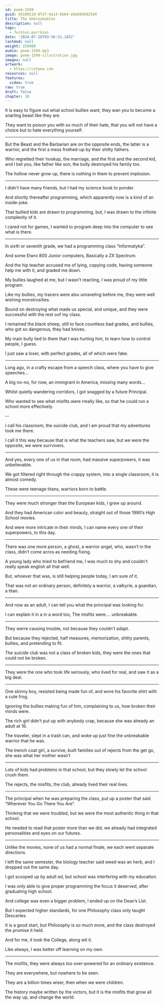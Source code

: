 ```yaml
---
id: poem-1599
guid: 56189219-8f27-4a14-bb64-e0a5656925d4
title: The Unbreakables
description: null
tags:
  - furkies-purrkies
date: '2024-07-18T03:36:31.185Z'
lastmod: null
weight: 159900
audio: poem-1599.mp3
image: poem-1599-illustration.jpg
images: null
artwork:
  - https://catpea.com
resources: null
features:
  video: true
raw: true
draft: false
chapter: 10
---
```


It is easy to figure out what school bullies want,
they wan you to become a snarling beast like they are.

They want to poison you with so much of their hate,
that you will not have a choice but to hate everything yourself.

---

But the Beast and the Barbarian are on the opposite ends,
the latter is a warrior, and the first a mess frothed-up by their shitty fathers.

Who regretted their hookup, the marriage, and the first and the second kid,
and I bet you, like father like son, the bully destroyed his family too.

The hollow never grow up,
there is nothing in them to prevent implosion.

---

I didn’t have many friends,
but I had my science book to ponder.

And shortly thereafter programming,
which apparently now is a kind of an inside-joke.

That bullied kids are drawn to programming,
but, I was drawn to the infinite complexity of it.

I cared not for games,
I wanted to program deep into the computer to see what is there.

---

In sixth or seventh grade,
we had a programming class “Informatyka”.

And some Elwro 800 Junior computers,
Basically a ZX Spectrum.

And the hip teacher accused me of lying, copying code,
having someone help me with it, and graded me down.

My bullies laughed at me, but I wasn't reacting,
I was proud of my little program.

Like my bullies, my tracers were also unraveling before me,
they were well wishing monstrosities.

Bound on destroying what made us special, and unique,
and they were successful with the rest oof my class.

I remained the black sheep, still to face countless bad grades,
and bullies, who got so dangerous, they had knives.

My main bully lied to them that I was hurting him,
to learn how to control people, I guess.

I just saw a loser,
with perfect grades, all of which were fake.

---

Long ago, in a crafty escape from a speech class,
where you have to give speeches…

A big no-no,
for now, an immigrant in America, missing many words…

Whilst quietly wandering corridors,
I got snagged by a future Principal.

Who wanted to see what misfits were rreally like,
so that he could run a school more effectively.

--

I call his classroom, the suicide club,
and I am proud that my adventures took me there.

I call it this way because that is what the teachers saw,
but we were the opposite, we were surrvivers.

---

And yes, every one of us in that room,
had massive superpowers, it was unbelievable.

We got filtered right through the crappy system,
into a single classroom, it is almost comedy.

These were teenage titans,
warriors born to battle.

---

They were much stronger than the European kids,
I grew up around.

And they had American color and beauty,
straight out of those 1990’s High School movies.

And were more intricate in their minds,
I can name every one of their superpowers, to this day.

---

There was one more person, a ghost, a warrior angel,
who, wasn’t in the class, didn’t come acros as needing fixing.

A young lady who tried to befriend me,
I was much to shy and couldn't really speak english all that well.

But, whoever that was,
is still helping people today, I am sure of it.

That was not an ordinary person,
definitely a warrior, a valkyrie, a guardian, a titan.

---

And now as an adult,
I can tell you what the principal was looking for.

I can explain it in a in a word too,
The misfits were…. unbreakable.

---

They werre causing trouble,
not because they couldn't adapt.

But because they rejected,
half measures, memorization, shitty parents, bullies, and pretending to fit.

The suicide club was not a class of broken kids,
they were the ones that could not be broken.

---

They were the one who took life seriously,
who lived for real, and saw it as a big deal.

---

One skinny boy, resisted being made fun of,
and wore his favorite shirt with a cute frog.

Ignoring the bullies making fun of him,
complaining to us, how broken their minds were.

The rich girl didn’t put up with anybody crap,
because she was already an adult at 16.

The traveler, slept in a trash can,
and woke up just fine the unbreakable warrior that he was.

The trench coat girl, a survive,
built families out of rejects from the get go, she was what her mother wasn’t

---

Lots of kids had problems in that school,
but they slowly let the school crush them.

The rejects, the misfits, the club,
already lived their real lives.

---

The principal when he was preparing the class,
put up a poster that said “Wherever You Go There You Are”.

Thinking that we were troubled,
but we were the most authentic thing in that school.

He needed to read that poster more than we did,
we already had integrated personalities and eyes on our futures.

---

Unlike the movies, none of us had a normal finale,
we each went separate directions.

I left the same semester,
the biology teacher said weed was an herb, and I dropped out the same day.

I got scooped up by adult ed,
but school was interfering with my education.

I was only able to give proper programming the focus it deserved,
after graduating high school.

And college was even a bigger problem,
I ended up on the Dean’s List.

But I expected higher standards,
for one Philosophy class only taught Descartes.

It is a good start, but Philosophy is so much more,
and the class destroyed the promise it held.

And for me, it took the College,
along wit it.

Like always,
I was better off learning on my own.

---

The misfits,
they were always too over-powered for an ordinary existence.

They are everywhere,
but nowhere to be seen.

They are a billion times wiser,
then when we were children.

The history maybe written by the victors,
but it is the misfits that grow all the way up, and change the world.
